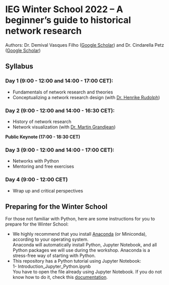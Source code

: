# IEG Winter School 2022 – A beginner’s guide to historical network research

Authors: Dr. Demival Vasques Filho ([Google Scholar](https://scholar.google.com/citations?user=f8pD2ucAAAAJ&hl=en&authuser=1)) and Dr. Cindarella Petz ([Google Scholar](https://scholar.google.com/citations?view_op=list_works&hl=de&hl=de&user=tCmBIasAAAAJ))

## Syllabus

### Day 1 (9:00 - 12:00 and 14:00 - 17:00 CET):  

 - Fundamentals of network research and theories
 - Conceptualizing a network research design (with [Dr. Henrike Rudolph](https://www.sinologie-goettingen.de/seminar/person/dr-henrike-rudolph/))  

### Day 2 (9:00 - 12:00 and 14:00 - 16:30 CET):  

 - History of network research  
 - Network visualization (with [Dr. Martin Grandjean](http://www.martingrandjean.ch/))  

**Public Keynote (17:00 - 18:30 CET)**  

### Day 3 (9:00 - 12:00 and 14:00 - 17:00 CET):  

 - Networks with Python
 - Mentoring and free exercises  

### Day 4 (9:00 - 12:00 CET)  

 - Wrap up and critical perspectives  

## Preparing for the Winter School  

For those not familiar with Python, here are some instructions for you to prepare for the Winter School:

 - We highly recommend that you install [Anaconda](https://www.anaconda.com/products/individual) (or Miniconda), according to your operating system.  
Anaconda will automatically install Python, Jupyter Notebook, and all Python packages we will use during the workshop. Anaconda is a stress-free way of starting with Python.  
 - This repository has a Python tutorial using Jupyter Notebook:  
     1- Introduction_Jupyter_Python.ipynb  
     You have to open the file already using Jupyter Notebook. If you do not know how to do it, check this [documentation](https://docs.anaconda.com/ae-notebooks/user-guide/basic-tasks/apps/jupyter/index.html). 

